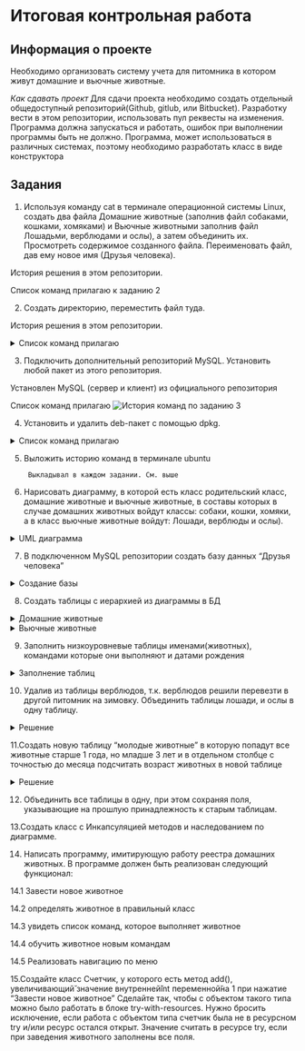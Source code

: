 # Итоговая контрольная работа
## Информация о проекте

Необходимо организовать систему учета для питомника в котором живут
домашние и вьючные животные.

*Как сдавать проект*
Для сдачи проекта необходимо создать отдельный общедоступный
репозиторий(Github, gitlub, или Bitbucket). Разработку вести в этом
репозитории, использовать пул реквесты на изменения. Программа должна
запускаться и работать, ошибок при выполнении программы быть не должно.
Программа, может использоваться в различных системах, поэтому необходимо
разработать класс в виде конструктора

## Задания

1. Используя команду cat в терминале операционной системы Linux, создать
два файла Домашние животные (заполнив файл собаками, кошками,
хомяками) и Вьючные животными заполнив файл Лошадьми, верблюдами и
ослы), а затем объединить их. Просмотреть содержимое созданного файла.
Переименовать файл, дав ему новое имя (Друзья человека).

История решения в этом репозитории. 

Список команд прилагаю к заданию 2
  
2. Создать директорию, переместить файл туда.

История решения в этом репозитории. 

<details><summary>Список команд прилагаю </summary>
  <image src="/images/history1.jpg" alt="История команд по заданию 1">
  <image src="/images/history2.jpg" alt="История команд по заданию 2">
</details>


3. Подключить дополнительный репозиторий MySQL. Установить любой пакет
из этого репозитория.
  
  Установлен MySQL (сервер и клиент) из официального репозитория
    
  Список команд прилагаю 
<image src="/images/history3.jpg" alt="История команд по заданию 3">
  
4. Установить и удалить deb-пакет с помощью dpkg.
  
<details><summary>Список команд прилагаю </summary>
    4.1. Скачиваем пакет
      <image src="/images/dpkg1.jpg" alt="Скачивание нужного пакета">
    4.2. Вызываем команду dpkg на установку пакета
      <image src="/images/dpkg2.jpg" alt="Вызываем команду dpkg на установку пакета">
    4.3. Устанавливаем недостающие зависимости
      <image src="/images/dpkg3.jpg" alt="Устанавливаем недостающие зависимости">
    4.4. Повторяем установку пакета
      <image src="/images/dpkg4.jpg" alt="Повторяем установку пакета">
    4.5. Запускаем установленный пакет и убеждаемся что все работает
      <image src="/images/dpkg5.jpg" alt="Запускаем установленный пакет и убеждаемся что все работает">
    4.6. Удаляем *полностью* пакет 
      <image src="/images/dpkg6.jpg" alt="Удаляем *полностью* пакет">
</details>
    
5. Выложить историю команд в терминале ubuntu

        Выкладывал в каждом задании. См. выше
        
6. Нарисовать диаграмму, в которой есть класс родительский класс, домашние
животные и вьючные животные, в составы которых в случае домашних
животных войдут классы: собаки, кошки, хомяки, а в класс вьючные животные
войдут: Лошади, верблюды и ослы).

<details><summary>UML диаграмма</summary>
  <image src="/images/UML Animals.jpg" alt="диаграмма">
</details>
        
7. В подключенном MySQL репозитории создать базу данных “Друзья
человека”
<details><summary>Создание базы</summary>
  <image src="/images/sql1.jpg" alt="Создание базы">
</details>
  
8. Создать таблицы с иерархией из диаграммы в БД
  <details><summary>Домашние животные</summary>
  <image src="/images/sql2.jpg" alt="таблица1">
  <image src="/images/sql4.jpg" alt="домашние">
</details>
<details><summary>Вьючные животные</summary>
  <image src="/images/sql3.jpg" alt="таблица2">
  <image src="/images/sql5.jpg" alt="вьючные">
</details>
    
9. Заполнить низкоуровневые таблицы именами(животных), командами
которые они выполняют и датами рождения
<details><summary>Заполнение таблиц</summary>
  <image src="/images/sql6.jpg" alt="домашние">
  <image src="/images/sql7.jpg" alt="вьючные">
</details>
    
10. Удалив из таблицы верблюдов, т.к. верблюдов решили перевезти в другой
питомник на зимовку. Объединить таблицы лошади, и ослы в одну таблицу.
<details><summary>Решение</summary>
  <image src="/images/sql8.jpg" alt="Удалим верблюдов">
  <image src="/images/sql9.jpg" alt="объединим лошадей и ослов">
</details>
    
11.Создать новую таблицу “молодые животные” в которую попадут все
животные старше 1 года, но младше 3 лет и в отдельном столбце с точностью
до месяца подсчитать возраст животных в новой таблице
<details><summary>Решение</summary>
  <image src="/images/sql10.jpg" alt="объединим">
</details>
    
12. Объединить все таблицы в одну, при этом сохраняя поля, указывающие на
прошлую принадлежность к старым таблицам.
    
13.Создать класс с Инкапсуляцией методов и наследованием по диаграмме.
    
14. Написать программу, имитирующую работу реестра домашних животных.
В программе должен быть реализован следующий функционал:
    
14.1 Завести новое животное
    
14.2 определять животное в правильный класс
    
14.3 увидеть список команд, которое выполняет животное
    
14.4 обучить животное новым командам
    
14.5 Реализовать навигацию по меню
    
15.Создайте класс Счетчик, у которого есть метод add(), увеличивающий̆
значение внутренней̆int переменной̆на 1 при нажатие “Завести новое
животное” Сделайте так, чтобы с объектом такого типа можно было работать в
блоке try-with-resources. Нужно бросить исключение, если работа с объектом
типа счетчик была не в ресурсном try и/или ресурс остался открыт. Значение
считать в ресурсе try, если при заведения животного заполнены все поля.
